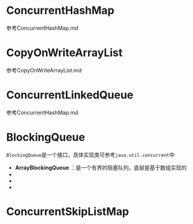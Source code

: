 # ConcurrentHashMap
  参考ConcurrentHashMap.md
# CopyOnWriteArrayList
  参考CopyOnWriteArrayList.md
# ConcurrentLinkedQueue
  参考ConcurrentHashMap.md
# BlockingQueue

`BlockingQueue`是一个接口，具体实现类可参考`java.util.concurrent`中

- **ArrayBlockingQueue** ：是一个有界的阻塞队列，底层是基于数组实现的
-
-
-

# ConcurrentSkipListMap
